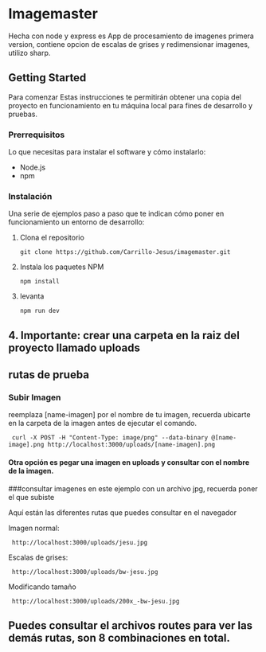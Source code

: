 # Imagemaster
Hecha con node y express es App de procesamiento de imagenes primera version, contiene opcion de escalas de grises y redimensionar imagenes,   utilizo sharp.

## Getting Started
Para comenzar
Estas instrucciones te permitirán obtener una copia del proyecto en funcionamiento en tu máquina local para fines de desarrollo y pruebas.

### Prerrequisitos

Lo que necesitas para instalar el software y cómo instalarlo:

- Node.js
- npm

### Instalación

Una serie de ejemplos paso a paso que te indican cómo poner en funcionamiento un entorno de desarrollo:

1. Clona el repositorio
    ```
    git clone https://github.com/Carrillo-Jesus/imagemaster.git
    ```
2. Instala los paquetes NPM
    ```
    npm install
    ```
3. levanta
    ```
    npm run dev
    ```
## 4. Importante: crear una carpeta en la raiz del proyecto llamado uploads

## rutas de prueba

### Subir Imagen
reemplaza [name-imagen] por el nombre de tu imagen, recuerda ubicarte en la carpeta de la imagen antes de ejecutar el comando.

```
 curl -X POST -H "Content-Type: image/png" --data-binary @[name-image].png http://localhost:3000/uploads/[name-imagen].png
```

#### Otra opción es pegar una imagen en uploads y consultar con el nombre de la imagen.


###consultar imagenes en este ejemplo con un archivo jpg, recuerda poner el que subiste

Aquí están las diferentes rutas que puedes consultar en el navegador

Imagen normal: 

```
 http://localhost:3000/uploads/jesu.jpg
```
Escalas de grises:

```
 http://localhost:3000/uploads/bw-jesu.jpg
```

Modificando tamaño
```
 http://localhost:3000/uploads/200x_-bw-jesu.jpg
```

## Puedes consultar el archivos routes para ver las demás rutas, son 8 combinaciones en total.



